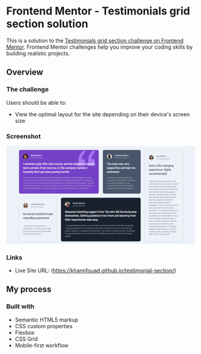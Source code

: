 # Frontend Mentor - Testimonials grid section solution

This is a solution to the [Testimonials grid section challenge on Frontend Mentor](https://www.frontendmentor.io/challenges/testimonials-grid-section-Nnw6J7Un7). Frontend Mentor challenges help you improve your coding skills by building realistic projects. 


## Overview

### The challenge

Users should be able to:

- View the optimal layout for the site depending on their device's screen size

### Screenshot

![](./screenshot.png)


### Links

- Live Site URL:  (https://khannfouad.github.io/testimonial-section/)

## My process

### Built with

- Semantic HTML5 markup
- CSS custom properties
- Flexbox
- CSS Grid
- Mobile-first workflow


